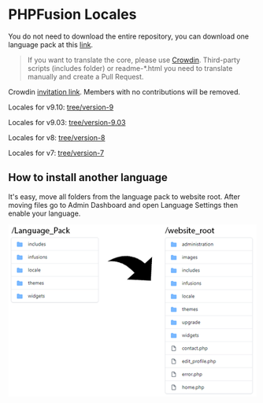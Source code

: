 # PHPFusion Locales
You do not need to download the entire repository, you can download one language pack at this [link](https://www.php-fusion.co.uk/translations/).

> If you want to translate the core, please use [Crowdin](https://translate.phpfusion.com/).
Third-party scripts (includes folder) or readme-\*.html you need to translate manually and create a Pull Request.

Crowdin [invitation link](https://translate.phpfusion.com/project/php-fusion-locales/invite). Members with no contributions will be removed.

Locales for v9.10: [tree/version-9](https://github.com/PHPFusion/locales/tree/version-9)

Locales for v9.03: [tree/version-9.03](https://github.com/PHPFusion/locales/tree/version-9.03)

Locales for v8: [tree/version-8](https://github.com/PHPFusion/locales/tree/version-8)

Locales for v7: [tree/version-7](https://github.com/PHPFusion/locales/tree/version-7)

## How to install another language
It's easy, move all folders from the language pack to website root. After moving files go to Admin Dashboard and open Language Settings then enable your language.

![How to install another language](how_to_install.png)
